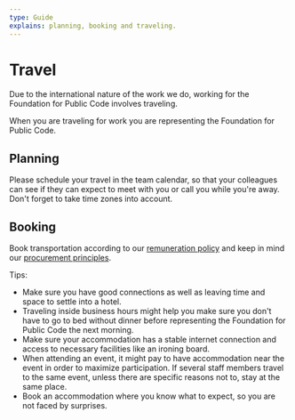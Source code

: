 ```yaml
---
type: Guide
explains: planning, booking and traveling.
---
```


# Travel

Due to the international nature of the work we do, working for the Foundation for Public Code involves traveling.

When you are traveling for work you are representing the Foundation for Public Code.

## Planning

Please schedule your travel in the team calendar, so that your colleagues can see if they can expect to meet with you or call you while you're away. Don't forget to take time zones into account.

## Booking

Book transportation according to our [remuneration policy](../../organization/remuneration-policy.md) and keep in mind our [procurement principles](../procurement/principles.md).

Tips:

* Make sure you have good connections as well as leaving time and space to settle into a hotel.
* Traveling inside business hours might help you make sure you don't have to go to bed without dinner before representing the Foundation for Public Code the next morning.
* Make sure your accommodation has a stable internet connection and access to necessary facilities like an ironing board.
* When attending an event, it might pay to have accommodation near the event in order to maximize participation. If several staff members travel to the same event, unless there are specific reasons not to, stay at the same place.
* Book an accommodation where you know what to expect, so you are not faced by surprises.
